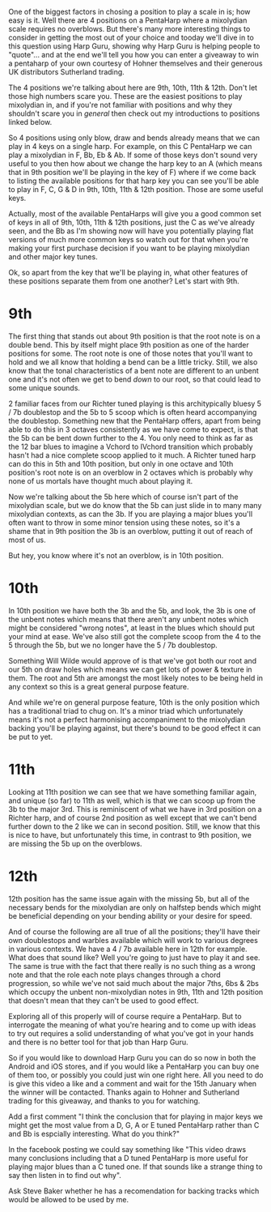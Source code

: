 One of the biggest factors in chosing a position to play a scale in is; how easy is it. Well there are 4 positions on a PentaHarp where a mixolydian scale requires no overblows. But there's many more interesting things to consider in getting the most out of your choice and tooday we'll dive in to this question using Harp Guru, showing why Harp Guru is helping people to "quote"... and at the end we'll tell you how you can enter a giveaway to win a pentaharp of your own courtesy of Hohner themselves and their generous UK distributors Sutherland trading.

The 4 positions we're talking about here are 9th, 10th, 11th & 12th. Don't let those high numbers scare you. These are the easiest positions to play mixolydian in, and if you're not familiar with positions and why they shouldn't scare you in *general* then check out my introductions to positions linked below.

So 4 positions using only blow, draw and bends already means that we can play in 4 keys on a single harp. For example, on this C PentaHarp we can play a mixolydian in F, Bb, Eb & Ab. If some of those keys don't sound very useful to you then how about we change the harp key to an A (which means that in 9th position we'll be playing in the key of F) where if we come back to listing the available positions for that harp key you can see you'll be able to play in F, C, G & D in 9th, 10th, 11th & 12th position. Those are some useful keys.

Actually, most of the available PentaHarps will give you a good common set of keys in all of 9th, 10th, 11th & 12th positions, just the C as we've already seen, and the Bb as I'm showing now will have you potentially playing flat versions of much more common keys so watch out for that when you're making your first purchase decision if you want to be playing mixolydian and other major key tunes.

Ok, so apart from the key that we'll be playing in, what other features of these positions separate them from one another? Let's start with 9th.

# 9th

The first thing that stands out about 9th position is that the root note is on a double bend. This by itself might place 9th position as one of the harder positions for some. The root note is one of those notes that you'll want to hold and we all know that holding a bend can be a little tricky. Still, we also know that the tonal characteristics of a bent note are different to an unbent one and it's not often we get to bend *down* to our root, so that could lead to some unique sounds.

2 familiar faces from our Richter tuned playing is this architypically bluesy 5 / 7b doublestop and the 5b to 5 scoop which is often heard accompanying the doublestop. Something new that the PentaHarp offers, apart from being able to do this in 3 octaves consistently as we have come to expect, is that the 5b can be bent down further to the 4. You only need to think as far as the 12 bar blues to imagine a Vchord to IVchord transition which probably hasn't had a nice complete scoop applied to it much. A Richter tuned harp can do this in 5th and 10th position, but only in one octave and 10th position's root note is on an overblow in 2 octaves which is probably why none of us mortals have thought much about playing it.

Now we're talking about the 5b here which of course isn't part of the mixolydian scale, but we do know that the 5b can just slide in to many many mixolydian contexts, as can the 3b. If you are playing a major blues you'll often want to throw in some minor tension using these notes, so it's a shame that in 9th position the 3b is an overblow, putting it out of reach of most of us.

But hey, you know where it's not an overblow, is in 10th position.

# 10th

In 10th position we have both the 3b and the 5b, and look, the 3b is one of the unbent notes which means that there aren't any unbent notes which might be considered "wrong notes", at least in the blues which should put your mind at ease. We've also still got the complete scoop from the 4 to the 5 through the 5b, but we no longer have the 5 / 7b doublestop.

Something Will Wilde would approve of is that we've got both our root and our 5th on draw holes which means we can get lots of power & texture in them. The root and 5th are amongst the most likely notes to be being held in any context so this is a great general purpose feature.

And while we're on general purpose feature, 10th is the only position which has a traditional triad to chug on. It's a minor triad which unfortunately means it's not a perfect harmonising accompaniment to the mixolydian backing you'll be playing against, but there's bound to be good effect it can be put to yet.

# 11th

Looking at 11th position we can see that we have something familiar again, and unique (so far) to 11th as well, which is that we can scoop up from the 3b to the major 3rd. This is reminiscent of what we have in 3rd position on a Richter harp, and of course 2nd position as well except that we can't bend further down to the 2 like we can in second position. Still, we know that this is nice to have, but unfortunately this time, in contrast to 9th position, we are missing the 5b up on the overblows.

# 12th

12th position has the same issue again with the missing 5b, but all of the necessary bends for the mixolydian are only on halfstep bends which might be beneficial depending on your bending ability or your desire for speed.

And of course the following are all true of all the positions; they'll have their own doublestops and warbles available which will work to various degrees in various contexts. We have a 4 / 7b available here in 12th for example. What does that sound like? Well you're going to just have to play it and see. The same is true with the fact that there really is no such thing as a wrong note and that the role each note plays changes through a chord progression, so while we've not said much about the major 7ths, 6bs & 2bs which occupy the unbent non-mixolydian notes in 9th, 11th and 12th position that doesn't mean that they can't be used to good effect.

Exploring all of this properly will of course require a PentaHarp. But to interrogate the meaning of what you're hearing and to come up with ideas to try out requires a solid understanding of what you've got in your hands and there is no better tool for that job than Harp Guru.

So if you would like to download Harp Guru you can do so now in both the Android and iOS stores, and if you would like a PentaHarp you can buy one of them too, or possibly you could just win one right here. All you need to do is give this video a like and a comment and wait for the 15th January when the winner will be contacted. Thanks again to Hohner and Sutherland trading for this giveaway, and thanks to you for watching.

Add a first comment "I think the conclusion that for playing in major keys we might get the most value from a D, G, A or E tuned PentaHarp rather than C and Bb is espcially interesting. What do you think?"

In the facebook posting we could say something like "This video draws many conclusions including that a D tuned PentaHarp is more useful for playing major blues than a C tuned one. If that sounds like a strange thing to say then listen in to find out why".

Ask Steve Baker whether he has a recomendation for backing tracks which would be allowed to be used by me.
